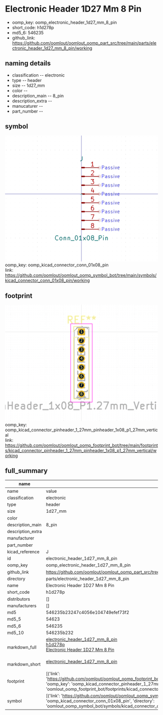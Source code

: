 # Electronic Header 1D27 Mm 8 Pin

  
* oomp_key: oomp_electronic_header_1d27_mm_8_pin 
* short_code: h1d278p
* md5_6: 546235  
* github_link: https://github.com/oomlout/oomlout_oomp_part_src/tree/main/parts/electronic_header_1d27_mm_8_pin/working  
## naming details
* classification -- electronic
* type -- header
* size -- 1d27_mm
* color -- 
* description_main -- 8_pin
* description_extra -- 
* manucaturer -- 
* part_number -- 



## symbol

![](symbol/0/working/working_600.png)  
oomp_key: oomp_kicad_connector_conn_01x08_pin  
link: https://github.com/oomlout/oomlout_oomp_symbol_bot/tree/main/symbols/kicad_connector_conn_01x08_pin/working  

## footprint

![](footprint/0/working/working_600.png)  
oomp_key: oomp_kicad_connector_pinheader_1_27mm_pinheader_1x08_p1_27mm_vertical  
link: https://github.com/oomlout/oomlout_oomp_footprint_bot/tree/main/footprints/kicad_connector_pinheader_1_27mm_pinheader_1x08_p1_27mm_vertical/working  

## full_summary
| name | value | 
| --- | --- | 
| name | value | 
| classification | electronic | 
| type | header | 
| size | 1d27_mm | 
| color |  | 
| description_main | 8_pin | 
| description_extra |  | 
| manufacturer |  | 
| part_number |  | 
| kicad_reference | J | 
| id | electronic_header_1d27_mm_8_pin | 
| oomp_key | oomp_electronic_header_1d27_mm_8_pin | 
| github_link | https://github.com/oomlout/oomlout_oomp_part_src/tree/main/parts/electronic_header_1d27_mm_8_pin/working | 
| directory | parts/electronic_header_1d27_mm_8_pin | 
| name | Electronic Header 1D27 Mm 8 Pin | 
| short_code | h1d278p | 
| distributors | [] | 
| manufacturers | [] | 
| md5 | 546235b23247c4056e104749efef73f2 | 
| md5_5 | 54623 | 
| md5_6 | 546235 | 
| md5_10 | 546235b232 | 
| markdown_full | [electronic_header_1d27_mm_8_pin](https://github.com/oomlout/oomlout_oomp_part_src/tree/main/parts/electronic_header_1d27_mm_8_pin/working)<br>[h1d278p](https://github.com/oomlout/oomlout_oomp_part_src/tree/main/parts/electronic_header_1d27_mm_8_pin/working)<br>[Electronic Header 1D27 Mm 8 Pin](https://github.com/oomlout/oomlout_oomp_part_src/tree/main/parts/electronic_header_1d27_mm_8_pin/working)<br><br> | 
| markdown_short | [electronic_header_1d27_mm_8_pin](https://github.com/oomlout/oomlout_oomp_part_src/tree/main/parts/electronic_header_1d27_mm_8_pin/working)<br><br> | 
| footprint | [{'link': 'https://github.com/oomlout/oomlout_oomp_footprint_bot/tree/main/foootprntss/kicad_connector_pinheader_1_27mm_pinheader_1x08_p1_27mm_vertical', 'oomp_key': 'oomp_kicad_connector_pinheader_1_27mm_pinheader_1x08_p1_27mm_vertical', 'directory': 'oomlout_oomp_footprint_bot/footprints/kicad_connector_pinheader_1_27mm_pinheader_1x08_p1_27mm_vertical//working/working.kicad_mod'}] | 
| symbol | [{'link': 'https://github.com/oomlout/oomlout_oomp_symbol_bot/tree/main/symbols/kicad_connector_conn_01x08_pin', 'oomp_key': 'oomp_kicad_connector_conn_01x08_pin', 'directory': 'oomlout_oomp_symbol_bot/symbols/kicad_connector_conn_01x08_pin//working/working.kicad_sym'}] | 
